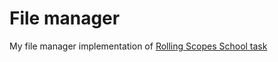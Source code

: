 # File manager

My file manager implementation of [Rolling Scopes School task](https://github.com/AlreadyBored/nodejs-assignments/blob/main/assignments/file-manager/assignment.md)

